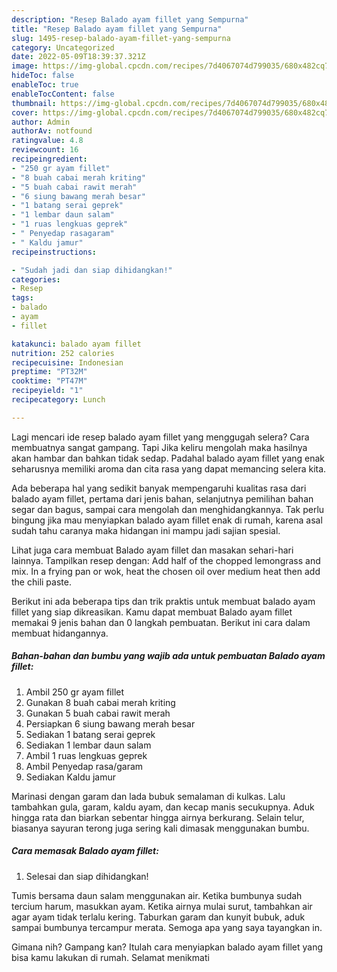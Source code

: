 ```yaml
---
description: "Resep Balado ayam fillet yang Sempurna"
title: "Resep Balado ayam fillet yang Sempurna"
slug: 1495-resep-balado-ayam-fillet-yang-sempurna
category: Uncategorized
date: 2022-05-09T18:39:37.321Z
image: https://img-global.cpcdn.com/recipes/7d4067074d799035/680x482cq70/balado-ayam-fillet-foto-resep-utama.jpg
hideToc: false
enableToc: true
enableTocContent: false
thumbnail: https://img-global.cpcdn.com/recipes/7d4067074d799035/680x482cq70/balado-ayam-fillet-foto-resep-utama.jpg
cover: https://img-global.cpcdn.com/recipes/7d4067074d799035/680x482cq70/balado-ayam-fillet-foto-resep-utama.jpg
author: Admin
authorAv: notfound
ratingvalue: 4.8
reviewcount: 16
recipeingredient:
- "250 gr ayam fillet"
- "8 buah cabai merah kriting"
- "5 buah cabai rawit merah"
- "6 siung bawang merah besar"
- "1 batang serai geprek"
- "1 lembar daun salam"
- "1 ruas lengkuas geprek"
- " Penyedap rasagaram"
- " Kaldu jamur"
recipeinstructions:

- "Sudah jadi dan siap dihidangkan!"
categories:
- Resep
tags:
- balado
- ayam
- fillet

katakunci: balado ayam fillet 
nutrition: 252 calories
recipecuisine: Indonesian
preptime: "PT32M"
cooktime: "PT47M"
recipeyield: "1"
recipecategory: Lunch

---
```



Lagi mencari ide resep balado ayam fillet yang menggugah selera? Cara membuatnya sangat gampang. Tapi Jika keliru mengolah maka hasilnya akan hambar dan bahkan tidak sedap. Padahal balado ayam fillet yang enak seharusnya memiliki aroma dan cita rasa yang dapat memancing selera kita.


Ada beberapa hal yang sedikit banyak mempengaruhi kualitas rasa dari balado ayam fillet, pertama dari jenis bahan, selanjutnya pemilihan bahan segar dan bagus, sampai cara mengolah dan menghidangkannya. Tak perlu bingung jika mau menyiapkan balado ayam fillet enak di rumah, karena asal sudah tahu caranya maka hidangan ini mampu jadi sajian spesial.

Lihat juga cara membuat Balado ayam fillet dan masakan sehari-hari lainnya. Tampilkan resep dengan: Add half of the chopped lemongrass and mix. In a frying pan or wok, heat the chosen oil over medium heat then add the chili paste.


Berikut ini ada beberapa tips dan trik praktis untuk membuat balado ayam fillet yang siap dikreasikan. Kamu dapat membuat Balado ayam fillet memakai 9 jenis bahan dan 0 langkah pembuatan. Berikut ini cara dalam membuat hidangannya.

<!--inarticleads1-->

##### Bahan-bahan dan bumbu yang wajib ada untuk pembuatan Balado ayam fillet:

1. Ambil 250 gr ayam fillet
1. Gunakan 8 buah cabai merah kriting
1. Gunakan 5 buah cabai rawit merah
1. Persiapkan 6 siung bawang merah besar
1. Sediakan 1 batang serai geprek
1. Sediakan 1 lembar daun salam
1. Ambil 1 ruas lengkuas geprek
1. Ambil  Penyedap rasa/garam
1. Sediakan  Kaldu jamur


Marinasi dengan garam dan lada bubuk semalaman di kulkas. Lalu tambahkan gula, garam, kaldu ayam, dan kecap manis secukupnya. Aduk hingga rata dan biarkan sebentar hingga airnya berkurang. Selain telur, biasanya sayuran terong juga sering kali dimasak menggunakan bumbu. 

<!--inarticleads2-->

##### Cara memasak Balado ayam fillet:


1. Selesai dan siap dihidangkan!

Tumis bersama daun salam menggunakan air. Ketika bumbunya sudah tercium harum, masukkan ayam. Ketika airnya mulai surut, tambahkan air agar ayam tidak terlalu kering. Taburkan garam dan kunyit bubuk, aduk sampai bumbunya tercampur merata. Semoga apa yang saya tayangkan in. 

Gimana nih? Gampang kan? Itulah cara menyiapkan balado ayam fillet yang bisa kamu lakukan di rumah. Selamat menikmati
